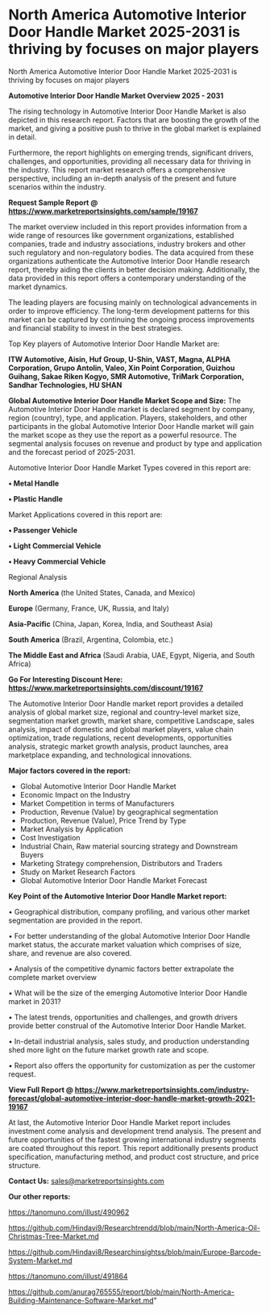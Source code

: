 # North America Automotive Interior Door Handle Market 2025-2031 is thriving by focuses on major players
North America Automotive Interior Door Handle Market 2025-2031 is thriving by focuses on major players
  
<Strong> Automotive Interior Door Handle Market Overview 2025 - 2031</strong>

The rising technology in Automotive Interior Door Handle Market is also depicted in this research report. Factors that are boosting the growth of the market, and giving a positive push to thrive in the global market is explained in detail.

Furthermore, the report highlights on emerging trends, significant drivers, challenges, and opportunities, providing all necessary data for thriving in the industry. This report market research offers a comprehensive perspective, including an in-depth analysis of the present and future scenarios within the industry.

<strong>Request Sample Report @ <a href=https://www.marketreportsinsights.com/sample/19167>https://www.marketreportsinsights.com/sample/19167</a></strong>

The market overview included in this report provides information from a wide range of resources like government organizations, established companies, trade and industry associations, industry brokers and other such regulatory and non-regulatory bodies. The data acquired from these organizations authenticate the Automotive Interior Door Handle research report, thereby aiding the clients in better decision making. Additionally, the data provided in this report offers a contemporary understanding of the market dynamics.

The leading players are focusing mainly on technological advancements in order to improve efficiency. The long-term development patterns for this market can be captured by continuing the ongoing process improvements and financial stability to invest in the best strategies.

Top Key players of Automotive Interior Door Handle Market are:

<strong>ITW Automotive, Aisin, Huf Group, U-Shin, VAST, Magna, ALPHA Corporation, Grupo Antolin, Valeo, Xin Point Corporation, Guizhou Guihang, Sakae Riken Kogyo, SMR Automotive, TriMark Corporation, Sandhar Technologies, HU SHAN</strong>

<strong><b>Global Automotive Interior Door Handle Market Scope and Size:</b></strong>
The Automotive Interior Door Handle market is declared segment by company, region (country), type, and application. Players, stakeholders, and other participants in the global Automotive Interior Door Handle market will gain the market scope as they use the report as a powerful resource. The segmental analysis focuses on revenue and product by type and application and the forecast period of 2025-2031.

Automotive Interior Door Handle Market Types covered in this report are:

<strong>• Metal Handle

• Plastic Handle</strong>

Market Applications covered in this report are:

<strong>• Passenger Vehicle

• Light Commercial Vehicle

• Heavy Commercial Vehicle</strong> 

Regional Analysis

<strong>North America</strong> (the United States, Canada, and Mexico)

<strong>Europe</strong> (Germany, France, UK, Russia, and Italy)

<strong>Asia-Pacific</strong> (China, Japan, Korea, India, and Southeast Asia)

<strong>South America</strong> (Brazil, Argentina, Colombia, etc.)

<strong>The Middle East and Africa</strong> (Saudi Arabia, UAE, Egypt, Nigeria, and South Africa)

<strong>Go For Interesting Discount Here: <a href=https://www.marketreportsinsights.com/discount/19167>https://www.marketreportsinsights.com/discount/19167</a></strong>

The Automotive Interior Door Handle market report provides a detailed analysis of global market size, regional and country-level market size, segmentation market growth, market share, competitive Landscape, sales analysis, impact of domestic and global market players, value chain optimization, trade regulations, recent developments, opportunities analysis, strategic market growth analysis, product launches, area marketplace expanding, and technological innovations.

<strong><b>Major factors covered in the report:</b></strong>
<ul>
  <li>Global Automotive Interior Door Handle Market </li>
  <li>Economic Impact on the Industry</li>
  <li>Market Competition in terms of Manufacturers</li>
  <li>Production, Revenue (Value) by geographical segmentation</li>
  <li>Production, Revenue (Value), Price Trend by Type</li>
  <li>Market Analysis by Application</li>
  <li>Cost Investigation</li>
  <li>Industrial Chain, Raw material sourcing strategy and Downstream Buyers</li>
  <li>Marketing Strategy comprehension, Distributors and Traders</li>
  <li>Study on Market Research Factors</li>
  <li>Global Automotive Interior Door Handle Market Forecast</li>
</ul>

<strong><b>Key Point of the Automotive Interior Door Handle Market report:</b></strong>

• Geographical distribution, company profiling, and various other market segmentation are provided in the report.

• For better understanding of the global Automotive Interior Door Handle market status, the accurate market valuation which comprises of size, share, and revenue are also covered.

• Analysis of the competitive dynamic factors better extrapolate the complete market overview

• What will be the size of the emerging Automotive Interior Door Handle market in 2031?

• The latest trends, opportunities and challenges, and growth drivers provide better construal of the Automotive Interior Door Handle Market.

• In-detail industrial analysis, sales study, and production understanding shed more light on the future market growth rate and scope.

• Report also offers the opportunity for customization as per the customer request.

<strong><b>View Full Report @ <a href=https://www.marketreportsinsights.com/industry-forecast/global-automotive-interior-door-handle-market-growth-2021-19167>https://www.marketreportsinsights.com/industry-forecast/global-automotive-interior-door-handle-market-growth-2021-19167</a></b></strong>


At last, the Automotive Interior Door Handle Market report includes investment come analysis and development trend analysis. The present and future opportunities of the fastest growing international industry segments are coated throughout this report. This report additionally presents product specification, manufacturing method, and product cost structure, and price structure.

<strong>Contact Us:</strong>
sales@marketreportsinsights.com

<strong>Our other reports:</strong>

<a href=https://tanomuno.com/illust/490962>https://tanomuno.com/illust/490962</a>

<a href=https://github.com/Hindavi9/Researchtrendd/blob/main/North-America-Oil-Christmas-Tree-Market.md>https://github.com/Hindavi9/Researchtrendd/blob/main/North-America-Oil-Christmas-Tree-Market.md</a>

<a href=https://github.com/Hindavi8/Researchinsightss/blob/main/Europe-Barcode-System-Market.md>https://github.com/Hindavi8/Researchinsightss/blob/main/Europe-Barcode-System-Market.md</a>

<a href=https://tanomuno.com/illust/491864>https://tanomuno.com/illust/491864</a>

<a href=https://github.com/anurag765555/report/blob/main/North-America-Building-Maintenance-Software-Market.md>https://github.com/anurag765555/report/blob/main/North-America-Building-Maintenance-Software-Market.md</a>"
